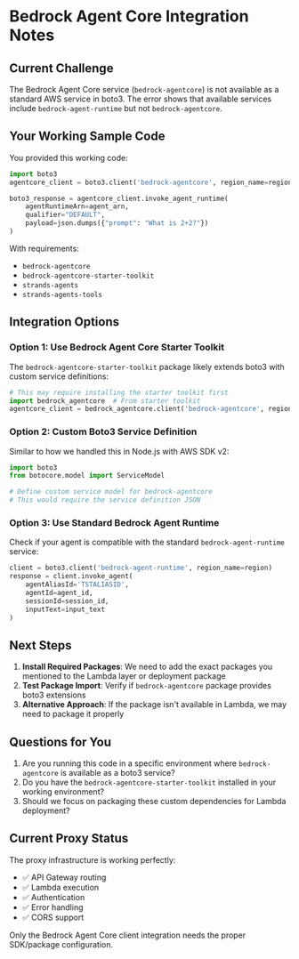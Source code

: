 # Bedrock Agent Core Integration Notes

## Current Challenge

The Bedrock Agent Core service (`bedrock-agentcore`) is not available as a standard AWS service in boto3. The error shows that available services include `bedrock-agent-runtime` but not `bedrock-agentcore`.

## Your Working Sample Code

You provided this working code:
```python
import boto3
agentcore_client = boto3.client('bedrock-agentcore', region_name=region)

boto3_response = agentcore_client.invoke_agent_runtime(
    agentRuntimeArn=agent_arn,
    qualifier="DEFAULT",
    payload=json.dumps({"prompt": "What is 2+2?"})
)
```

With requirements:
- `bedrock-agentcore`
- `bedrock-agentcore-starter-toolkit`
- `strands-agents`
- `strands-agents-tools`

## Integration Options

### Option 1: Use Bedrock Agent Core Starter Toolkit
The `bedrock-agentcore-starter-toolkit` package likely extends boto3 with custom service definitions:

```python
# This may require installing the starter toolkit first
import bedrock_agentcore  # From starter toolkit
agentcore_client = bedrock_agentcore.client('bedrock-agentcore', region_name=region)
```

### Option 2: Custom Boto3 Service Definition
Similar to how we handled this in Node.js with AWS SDK v2:

```python
import boto3
from botocore.model import ServiceModel

# Define custom service model for bedrock-agentcore
# This would require the service definition JSON
```

### Option 3: Use Standard Bedrock Agent Runtime
Check if your agent is compatible with the standard `bedrock-agent-runtime` service:

```python
client = boto3.client('bedrock-agent-runtime', region_name=region)
response = client.invoke_agent(
    agentAliasId='TSTALIASID',
    agentId=agent_id,
    sessionId=session_id,
    inputText=input_text
)
```

## Next Steps

1. **Install Required Packages**: We need to add the exact packages you mentioned to the Lambda layer or deployment package
2. **Test Package Import**: Verify if `bedrock-agentcore` package provides boto3 extensions
3. **Alternative Approach**: If the package isn't available in Lambda, we may need to package it properly

## Questions for You

1. Are you running this code in a specific environment where `bedrock-agentcore` is available as a boto3 service?
2. Do you have the `bedrock-agentcore-starter-toolkit` installed in your working environment?
3. Should we focus on packaging these custom dependencies for Lambda deployment?

## Current Proxy Status

The proxy infrastructure is working perfectly:
- ✅ API Gateway routing
- ✅ Lambda execution
- ✅ Authentication
- ✅ Error handling
- ✅ CORS support

Only the Bedrock Agent Core client integration needs the proper SDK/package configuration.